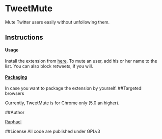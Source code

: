# TweetMute

Mute Twitter users easily without unfollowing them.

## Instructions
#### Usage
Install the extension from [here](http://labs.rmontanaro.com/tweetmute/TweetMute.crx). To mute an user, add his or her name to the list. You can also block retweets, if you will.
#### [Packaging](http://code.google.com/chrome/extensions/packaging.html "Packaging")
In case you want to package the extension by yourself.
##Targeted browsers

Currently, TweetMute is for Chrome only (5.0 an higher).

##Author

[Raphael](http://twitter.com/rmontanaro "Raphael")

##License
All code are published under GPLv3
